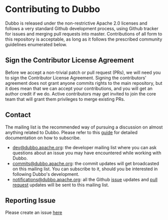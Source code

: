 # Contributing to Dubbo

Dubbo is released under the non-restrictive Apache 2.0 licenses and follows a very standard Github development process, using Github tracker for issues and merging pull requests into master. Contributions of all form to this repository is acceptable, as long as it follows the prescribed community guidelines enumerated below.

## Sign the Contributor License Agreement

Before we accept a non-trivial patch or pull request (PRs), we will need you to sign the Contributor License Agreement. Signing the contributors' agreement does not grant anyone commits rights to the main repository, but it does mean that we can accept your contributions, and you will get an author credit if we do. Active contributors may get invited to join the core team that will grant them privileges to merge existing PRs.

## Contact

The mailing list is the recommended way of pursuing a discussion on almost anything related to Dubbo. Please refer to this [guide](https://github.com/apache/dubbo/wiki/Mailing-list-subscription-guide) for detailed documentation on how to subscribe.

- [dev@dubbo.apache.org](mailto:dev-subscribe@dubbo.apache.org): the developer mailing list where you can ask questions about an issue you may have encountered while working with Dubbo.
- [commits@dubbo.apache.org](mailto:commits-subscribe@dubbo.apache.org): the commit updates will get broadcasted on this mailing list. You can subscribe to it, should you be interested in following Dubbo's development.
- [notifications@dubbo.apache.org](mailto:notifications-subscribe@dubbo.apache.org): all the Github [issue](https://github.com/apache/dubbo/issues) updates and [pull request](https://github.com/apache/dubbo/pulls) updates will be sent to this mailing list.

## Reporting Issue

Please create an issue [here](https://github.com/apache/dubbo-kubernetes)